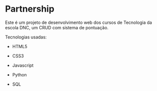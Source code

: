 # Partnership

Este é um projeto de desenvolvimento web dos cursos de Tecnologia da escola DNC, um CRUD com sistema de pontuação.

Tecnologias usadas:

* HTML5

* CSS3

* Javascript

* Python

* SQL
